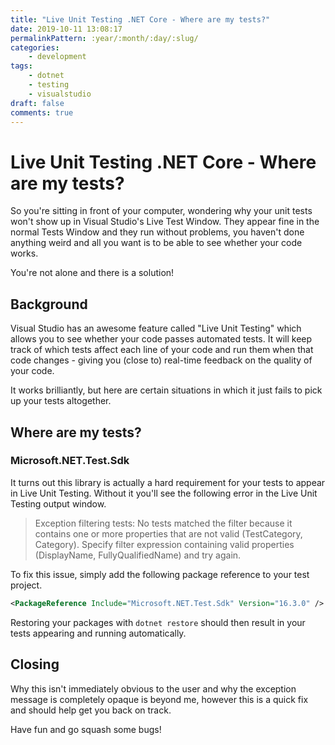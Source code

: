 ```yaml
---
title: "Live Unit Testing .NET Core - Where are my tests?"
date: 2019-10-11 13:08:17
permalinkPattern: :year/:month/:day/:slug/
categories:
    - development
tags:
    - dotnet
    - testing
    - visualstudio
draft: false
comments: true
---
```


# Live Unit Testing .NET Core - Where are my tests?
So you're sitting in front of your computer, wondering why your unit tests won't
show up in Visual Studio's Live Test Window. They appear fine in the normal Tests
Window and they run without problems, you haven't done anything weird and all you
want is to be able to see whether your code works.

You're not alone and there is a solution!

<!-- more -->

## Background

Visual Studio has an awesome feature called "Live Unit Testing" which allows you
to see whether your code passes automated tests. It will keep track of which tests
affect each line of your code and run them when that code changes - giving you
(close to) real-time feedback on the quality of your code.

It works brilliantly, but here are certain situations in which it just fails to
pick up your tests altogether.

## Where are my tests?

### Microsoft.NET.Test.Sdk
It turns out this library is actually a hard requirement for your tests to appear
in Live Unit Testing. Without it you'll see the following error in the Live Unit Testing
output window.

> Exception filtering tests: No tests matched the filter because it contains one or
> more properties that are not valid (TestCategory, Category). Specify filter expression
> containing valid properties (DisplayName, FullyQualifiedName) and try again.

To fix this issue, simply add the following package reference to your test project.

```xml
<PackageReference Include="Microsoft.NET.Test.Sdk" Version="16.3.0" />
```

Restoring your packages with `dotnet restore` should then result in your tests
appearing and running automatically.

## Closing

Why this isn't immediately obvious to the user and why the exception message is completely
opaque is beyond me, however this is a quick fix and should help get you back on track.

Have fun and go squash some bugs!
